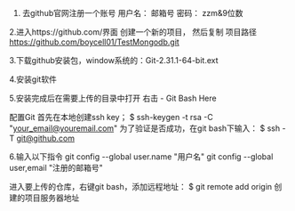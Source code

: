1. 去github官网注册一个账号
用户名： 邮箱号
密码： zzm&9位数

2.进入https://github.com/界面
创建一个新的项目， 然后复制 项目路径  https://github.com/boycell01/TestMongodb.git

3.下载github安装包，window系统的：Git-2.31.1-64-bit.ext

4.安装git软件

5.安装完成后在需要上传的目录中打开 右击 - Git Bash Here

配置Git
首先在本地创建ssh key；
$ ssh-keygen -t rsa -C "your_email@youremail.com"
为了验证是否成功，在git bash下输入：
$ ssh -T git@github.com

6.输入以下指令
git config  --global  user.name "用户名"
git config  --global  user,email  "注册的邮箱号"

进入要上传的仓库，右键git bash，添加远程地址：
$ git remote add origin  创建的项目服务器地址




